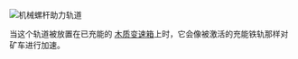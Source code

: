 ![机械螺杆助力轨道](block:betterwithmods:booster)

当这个轨道被放置在已充能的 [木质变速箱](wooden_gearbox.md)上时，它会像被激活的充能铁轨那样对矿车进行加速。